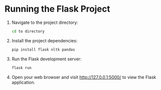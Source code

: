 # Running the Flask Project

1. Navigate to the project directory:

   ```bash
   cd to directory
   ```

2. Install the project dependencies:

   ```bash
   pip install flask nltk pandas
   ```

3. Run the Flask development server:

   ```bash
   flask run
   ```

4. Open your web browser and visit http://127.0.0.1:5000/ to view the Flask application.
